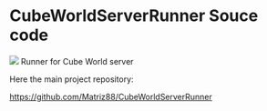 # CubeWorldServerRunner Souce code
![](https://github.com/Matriz88/CubeWorldServerRunner_source/workflows/CI/badge.svg)
Runner for Cube World server


Here the main project repository:

https://github.com/Matriz88/CubeWorldServerRunner
